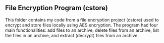 ## File Encryption Program (cstore)
This folder contains my code from a file encryption project (cstore) used to encrypt and store files locally using AES encryption. The program had four main functionalities: add files to an archive, delete files from an archive, list the files in an archive, and extract (decrypt) files from an archive.